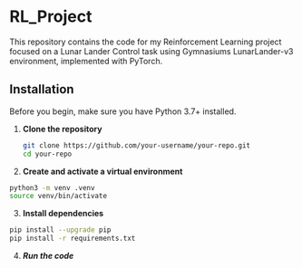 # RL_Project

This repository contains the code for my Reinforcement Learning project focused on a Lunar Lander Control task using Gymnasiums LunarLander-v3 environment, implemented with PyTorch.

## Installation
Before you begin, make sure you have Python 3.7+ installed.

1. **Clone the repository**  
   ```bash
   git clone https://github.com/your-username/your-repo.git
   cd your-repo
   ```

2. **Create and activate a virtual environment**
```bash
python3 -m venv .venv
source venv/bin/activate
```

3. **Install dependencies**
```bash
pip install --upgrade pip
pip install -r requirements.txt
```
4. ***Run the code***
